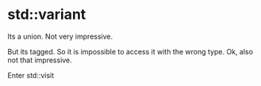# std::variant
Its a union. Not very impressive.

But its tagged. So it is impossible to access it with the wrong type. Ok, also
not that impressive.

Enter std::visit
